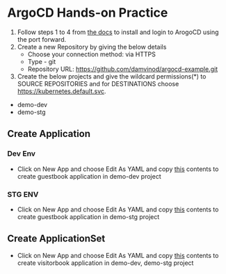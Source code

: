 # ArgoCD Hands-on Practice
1) Follow steps 1 to 4 from [the docs](https://argo-cd.readthedocs.io/en/latest/getting_started/) to install and login to ArogoCD using the port forward.
2) Create a new Repository by giving the below details
   - Choose your connection method: via HTTPS
   - Type - git
   - Repository URL: https://github.com/damvinod/argocd-example.git
3) Create the below projects and give the wildcard permissions(*) to SOURCE REPOSITORIES and for DESTINATIONS choose https://kubernetes.default.svc.
  - demo-dev
  - demo-stg


## Create Application

### Dev Env
- Click on New App and choose Edit As YAML and copy [this](https://github.com/damvinod/argocd-example/blob/main/argocd-application/dev/application-dev.yaml) contents to create guestbook application in demo-dev project

### STG ENV
- Click on New App and choose Edit As YAML and copy [this](https://github.com/damvinod/argocd-example/blob/main/argocd-application/stg/application-stg.yaml) contents to create guestbook application in demo-stg project

## Create ApplicationSet

-  Click on New App and choose Edit As YAML and copy [this](https://github.com/damvinod/argocd-example/blob/main/argocd-application/application-for-app-set.yaml) contents to create visitorbook application in demo-dev, demo-stg project